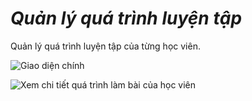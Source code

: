 # *Quản lý quá trình luyện tập*

Quản lý quá trình luyện tập của từng học viên.

![](https://imgur.com/Gvz5SZr.png "Giao diện chính")

![](https://imgur.com/sJCxIyw.png "Xem chi tiết quá trình làm bài của học viên")